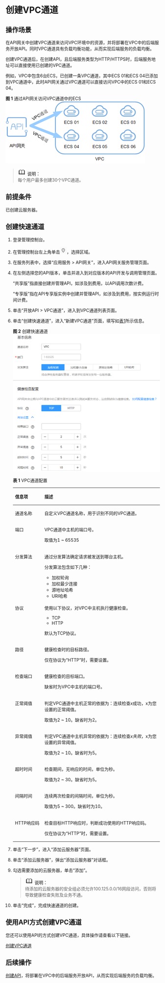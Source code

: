 # 创建VPC通道<a name="apig-zh-ug-180425081"></a>

## 操作场景<a name="section397917113411"></a>

在API网关中创建VPC通道来访问VPC环境中的资源，并将部署在VPC中的后端服务开放API。同时VPC通道具有负载均衡功能，从而实现后端服务的负载均衡。

创建VPC通道后，在创建API，且后端服务类型为HTTP/HTTPS时，后端服务地址可以直接使用已创建的VPC通道。

例如，VPC中包含6台ECS，已创建一条VPC通道，其中ECS 01和ECS 04已添加到VPC通道中，此时API网关通过VPC通道可以直接访问VPC中的ECS 01和ECS 04。

**图 1**  通过API网关访问VPC通道中的ECS<a name="fig9786748164416"></a>  
![](figures/通过API网关访问VPC通道中的ECS.png "通过API网关访问VPC通道中的ECS")

>![](public_sys-resources/icon-note.gif) **说明：**   
>每个用户最多创建30个VPC通道。  

## 前提条件<a name="section0671164213481"></a>

已创建云服务器。

## 创建快速通道<a name="section1579620508489"></a>

1.  登录管理控制台。
2.  在管理控制台左上角单击![](figures/icon-region.png)，选择区域。
3.  在服务列表中，选择“应用服务 \> API网关”，进入API网关服务管理页面。
4.  在左侧选择您的API版本，单击并进入到对应版本的API开发与调用管理页面。

    “共享版”指直接创建并管理API，如涉及到费用，以API调用次数计费。

    “专享版”指在API专享版实例中创建并管理API，如涉及到费用，按实例运行时间计费。

5.  单击“开放API \> VPC通道”，进入到VPC通道列表页面。
6.  单击“创建快速通道”，进入“新建VPC通道”页面，填写如[表1](#table1110161851716)所示信息。

    **图 2**  创建快速通道<a name="fig131446379159"></a>  
    ![](figures/创建快速通道.png "创建快速通道")

    **表 1**  VPC通道配置

    <a name="table1110161851716"></a>
    <table><thead align="left"><tr id="row11118189178"><th class="cellrowborder" valign="top" width="20%" id="mcps1.2.3.1.1"><p id="p11112181178"><a name="p11112181178"></a><a name="p11112181178"></a>信息项</p>
    </th>
    <th class="cellrowborder" valign="top" width="80%" id="mcps1.2.3.1.2"><p id="p4111018131716"><a name="p4111018131716"></a><a name="p4111018131716"></a>描述</p>
    </th>
    </tr>
    </thead>
    <tbody><tr id="row6111191851715"><td class="cellrowborder" valign="top" width="20%" headers="mcps1.2.3.1.1 "><p id="p16111181817177"><a name="p16111181817177"></a><a name="p16111181817177"></a>通道名称</p>
    </td>
    <td class="cellrowborder" valign="top" width="80%" headers="mcps1.2.3.1.2 "><p id="p3111101851711"><a name="p3111101851711"></a><a name="p3111101851711"></a>自定义VPC通道名称，用于识别不同的VPC通道。</p>
    </td>
    </tr>
    <tr id="row18111101816173"><td class="cellrowborder" valign="top" width="20%" headers="mcps1.2.3.1.1 "><p id="p611161871720"><a name="p611161871720"></a><a name="p611161871720"></a>端口</p>
    </td>
    <td class="cellrowborder" valign="top" width="80%" headers="mcps1.2.3.1.2 "><p id="p11119181176"><a name="p11119181176"></a><a name="p11119181176"></a>VPC通道中主机的端口号。</p>
    <p id="p115331224171610"><a name="p115331224171610"></a><a name="p115331224171610"></a>取值为1 ~ 65535</p>
    </td>
    </tr>
    <tr id="row311112189175"><td class="cellrowborder" valign="top" width="20%" headers="mcps1.2.3.1.1 "><p id="p711181861718"><a name="p711181861718"></a><a name="p711181861718"></a>分发算法</p>
    </td>
    <td class="cellrowborder" valign="top" width="80%" headers="mcps1.2.3.1.2 "><p id="p61112186175"><a name="p61112186175"></a><a name="p61112186175"></a>通过分发算法确定请求被发送到哪台主机。</p>
    <p id="p243201117507"><a name="p243201117507"></a><a name="p243201117507"></a>分发算法包含如下几种：</p>
    <a name="ul24918264502"></a><a name="ul24918264502"></a><ul id="ul24918264502"><li>加权轮询</li><li>加权最少连接</li><li>源地址哈希</li><li>URI哈希</li></ul>
    </td>
    </tr>
    <tr id="row131116181170"><td class="cellrowborder" valign="top" width="20%" headers="mcps1.2.3.1.1 "><p id="p9111018101714"><a name="p9111018101714"></a><a name="p9111018101714"></a>协议</p>
    </td>
    <td class="cellrowborder" valign="top" width="80%" headers="mcps1.2.3.1.2 "><p id="p2011131851712"><a name="p2011131851712"></a><a name="p2011131851712"></a>使用以下协议，对VPC中主机执行健康检查。</p>
    <a name="ul19904951155719"></a><a name="ul19904951155719"></a><ul id="ul19904951155719"><li>TCP</li><li>HTTP</li></ul>
    <p id="p4423135561617"><a name="p4423135561617"></a><a name="p4423135561617"></a>默认为TCP协议。</p>
    </td>
    </tr>
    <tr id="row18456130124815"><td class="cellrowborder" valign="top" width="20%" headers="mcps1.2.3.1.1 "><p id="p184571630114817"><a name="p184571630114817"></a><a name="p184571630114817"></a>路径</p>
    </td>
    <td class="cellrowborder" valign="top" width="80%" headers="mcps1.2.3.1.2 "><p id="p613810287424"><a name="p613810287424"></a><a name="p613810287424"></a>健康检查时的目标路径。</p>
    <p id="p1933102171716"><a name="p1933102171716"></a><a name="p1933102171716"></a>仅在协议为“HTTP”时，需要设置。</p>
    </td>
    </tr>
    <tr id="row311151817174"><td class="cellrowborder" valign="top" width="20%" headers="mcps1.2.3.1.1 "><p id="p12111518111715"><a name="p12111518111715"></a><a name="p12111518111715"></a>检查端口</p>
    </td>
    <td class="cellrowborder" valign="top" width="80%" headers="mcps1.2.3.1.2 "><p id="p141118181171"><a name="p141118181171"></a><a name="p141118181171"></a>健康检查的目标端口。</p>
    <p id="p1591312713171"><a name="p1591312713171"></a><a name="p1591312713171"></a>缺省时为VPC中主机的端口号。</p>
    </td>
    </tr>
    <tr id="row1611281881717"><td class="cellrowborder" valign="top" width="20%" headers="mcps1.2.3.1.1 "><p id="p511241811178"><a name="p511241811178"></a><a name="p511241811178"></a>正常阈值</p>
    </td>
    <td class="cellrowborder" valign="top" width="80%" headers="mcps1.2.3.1.2 "><p id="p311281816174"><a name="p311281816174"></a><a name="p311281816174"></a>判定VPC通道中主机正常的依据为：连续检查<em id="i421224922811"><a name="i421224922811"></a><a name="i421224922811"></a>x</em>成功，x为您设置的正常阈值。</p>
    <p id="p1120771511714"><a name="p1120771511714"></a><a name="p1120771511714"></a>取值为2 ~ 10。缺省时为2。</p>
    </td>
    </tr>
    <tr id="row1852365410195"><td class="cellrowborder" valign="top" width="20%" headers="mcps1.2.3.1.1 "><p id="p1952385471913"><a name="p1952385471913"></a><a name="p1952385471913"></a>异常阈值</p>
    </td>
    <td class="cellrowborder" valign="top" width="80%" headers="mcps1.2.3.1.2 "><p id="p75241154111912"><a name="p75241154111912"></a><a name="p75241154111912"></a>判定VPC通道中主机异常的依据为：连续检查<em id="i37296135294"><a name="i37296135294"></a><a name="i37296135294"></a>x失败</em>，x为您设置的异常阈值。</p>
    <p id="p121045236176"><a name="p121045236176"></a><a name="p121045236176"></a>取值为2 ~ 10。缺省时为5。</p>
    </td>
    </tr>
    <tr id="row9935144112016"><td class="cellrowborder" valign="top" width="20%" headers="mcps1.2.3.1.1 "><p id="p1393513414209"><a name="p1393513414209"></a><a name="p1393513414209"></a>超时时间</p>
    </td>
    <td class="cellrowborder" valign="top" width="80%" headers="mcps1.2.3.1.2 "><p id="p109350415202"><a name="p109350415202"></a><a name="p109350415202"></a>检查期间，无响应的时间，单位为秒。</p>
    <p id="p981162814177"><a name="p981162814177"></a><a name="p981162814177"></a>取值为2 ~ 30。缺省时为5。</p>
    </td>
    </tr>
    <tr id="row12537112014201"><td class="cellrowborder" valign="top" width="20%" headers="mcps1.2.3.1.1 "><p id="p653772016204"><a name="p653772016204"></a><a name="p653772016204"></a>间隔时间</p>
    </td>
    <td class="cellrowborder" valign="top" width="80%" headers="mcps1.2.3.1.2 "><p id="p145371520162013"><a name="p145371520162013"></a><a name="p145371520162013"></a>连续两次检查的间隔时间，单位为秒。</p>
    <p id="p1211333101710"><a name="p1211333101710"></a><a name="p1211333101710"></a>取值为5 ~ 300。缺省时为10。</p>
    </td>
    </tr>
    <tr id="row154521040174814"><td class="cellrowborder" valign="top" width="20%" headers="mcps1.2.3.1.1 "><p id="p29821396421"><a name="p29821396421"></a><a name="p29821396421"></a>HTTP响应码</p>
    </td>
    <td class="cellrowborder" valign="top" width="80%" headers="mcps1.2.3.1.2 "><p id="p33611150135410"><a name="p33611150135410"></a><a name="p33611150135410"></a>检查目标HTTP响应时，判断成功使用的HTTP响应码。</p>
    <p id="p13873123818174"><a name="p13873123818174"></a><a name="p13873123818174"></a>仅在协议为“HTTP”时，需要设置。</p>
    </td>
    </tr>
    </tbody>
    </table>

7.  单击“下一步”，进入“添加云服务器”页面。
8.  单击“添加云服务器”，弹出“添加云服务器”对话框。
9.  勾选需要添加的云服务器，单击“添加”。

    >![](public_sys-resources/icon-note.gif) **说明：**   
    >待添加的云服务器的安全组必须允许100.125.0.0/16网段访问，否则将导致健康检查失败及业务不通。  

10. 单击“完成”，完成快速通道的创建。

## 使用API方式创建VPC通道<a name="zh-cn_topic_0080101678_section7546754133419"></a>

您还可以使用API的方式创建VPC通道，具体操作请查看以下链接。

[创建VPC通道](https://support.huaweicloud.com/api-apig/apig-zh-api-180713161.html)

## 后续操作<a name="section175555161880"></a>

[创建API](创建API.md)，将部署在VPC中的后端服务开放API，从而实现后端服务的负载均衡。

